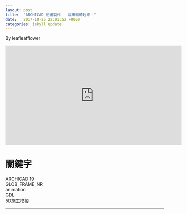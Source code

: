 ```yaml
---
layout: post
title:  "ARCHICAD 動畫製作 - 讓車輪轉起來！"
date:   2017-10-25 22:01:52 +0000
categories: jekyll update
---
```

By leafleafflower  

<iframe width="560" height="315" src="https://www.youtube.com/embed/JIw2rjEqtM4" frameborder="0" allowfullscreen></iframe>

# 關鍵字
ARCHICAD 19  
GLOB_FRAME_NR  
animation  
GDL  
5D施工模擬  





-------------------------------------------------------  

[帶路雞Pro-App-Store]: https://appsto.re/tw/kp-Sfb.i
[帶路雞-App-Store]: https://appsto.re/tw/amD6eb.i

